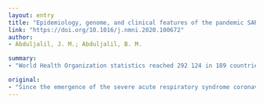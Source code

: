 ```yaml
---
layout: entry
title: "Epidemiology, genome, and clinical features of the pandemic SARS-CoV-2: a recent view"
link: "https://doi.org/10.1016/j.nmni.2020.100672"
author:
- Abduljalil, J. M.; Abduljalil, B. M.

summary:
- "World Health Organization statistics reached 292 124 in 189 countries by 22 March 2020. Children population seems to be the least affected by the disease, while the highest rate of death is among the elderly and people with comorbidities. Most infected individuals are asymptomatic or only exhibit mild symptoms. Asymptomatic carrier state is of paramount importance because of carriers' ability to spread the infection and to shed the virus into the air and surroundings."

original:
- "Since the emergence of the severe acute respiratory syndrome coronavirus 2 (SARS-CoV-2) in Wuhan, China, the number of globally confirmed cases according to World Health Organization statistics reached 292 124 in 189 countries by 22 March 2020. The number of deaths reached 12 784, with estimated case-fatality rates ranging from 0.5% to 5.7%. Children population seems to be the least affected by the disease, while the highest rate of death is among the elderly and people with comorbidities. Most infected individuals are asymptomatic or only exhibit mild symptoms. After the incubation period, the most common symptoms are fever, cough and fatigue. Asymptomatic carrier state is of paramount importance because of carriers' ability to spread the infection and to shed the virus into the air and surroundings. Although much is still unknown about SARS-CoV-2, the scientific research is moving at an unprecedented pace towards understanding the nature, effective control, prevention and treatment of SARS-CoV-2. Various reports have suggested an in vivo evolution of the virus, which may explain the rapid spread and changing epidemiology of SARS-CoV-2, but further evidence is needed. Unfortunately, no effective treatment or therapeutic drug is available for the disease; only supportive treatment and classical intervention measures are available for confronting the SARS-CoV-2 pandemic."
---
```


